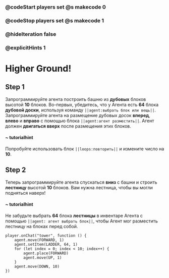 ### @codeStart players set @s makecode 0
### @codeStop players set @s makecode 1

### @hideIteration false 
### @explicitHints 1


# Higher Ground!

## Step 1
Запрограммируйте агента построить башню из **дубовых** блоков высотой **10** блоков. Во-первых, убедитесь, что у Агента есть **64** блока **дубовой доски**, используя команду ``||agent:выбрать блок или вещь||``. Запрограммируйте агента на размещение дубовых досок **вперед**, **влево** и **вправо** с помощью блока ``||agent:агент разместить||``. Агент должен **двигаться вверх** после размещения этих блоков.

#### ~ tutorialhint 
Попробуйте использовать блок ``||loops:повторить||`` и измените число на **10**.

## Step 2
Теперь запрограммируйте агента спускаться **вниз** с башни и строить **лестницу** высотой **10** блоков. Вам нужна лестница, чтобы вы могли подняться наверх!

#### ~ tutorialhint 
Не забудьте выбрать **64** блока **лестницы** в инвентаре Агента с помощью ``||agent: агент выбрать блок||``, чтобы Агент мог разместить лестницу на блоках перед собой.


```ghost
player.onChat("tower", function () {
    agent.move(FORWARD, 1)
    agent.setItem(LADDER, 64, 1)
    for (let index = 0; index < 10; index++) {
        agent.place(FORWARD)
        agent.move(UP, 1)
    }
    agent.move(DOWN, 10)
})

``` 
